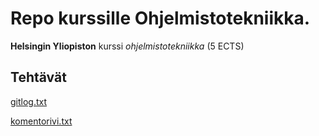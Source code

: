 # Repo kurssille Ohjelmistotekniikka.

**Helsingin Yliopiston** kurssi *ohjelmistotekniikka* (5 ECTS)

## Tehtävät

[gitlog.txt](/laskarit/viikko1/gitlog.txt)

[komentorivi.txt](/laskarit/viikko1/komentorivi.txt)
